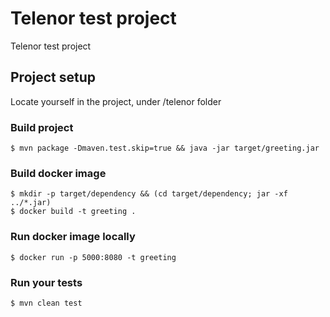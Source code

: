 # Telenor test project

Telenor test project

## Project setup

Locate yourself in the project, under /telenor folder

### Build project

```
$ mvn package -Dmaven.test.skip=true && java -jar target/greeting.jar
```

### Build docker image

```
$ mkdir -p target/dependency && (cd target/dependency; jar -xf ../*.jar)
$ docker build -t greeting .
```

### Run docker image locally

```
$ docker run -p 5000:8080 -t greeting
```

### Run your tests

```
$ mvn clean test
```